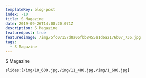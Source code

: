 ```yaml
---
templateKey: blog-post
index: -10
title: S Magazine
date: 2019-09-26T14:08:20.071Z
description: S Magazine
featuredpost: true
featuredimage: /img/5fc07157d8a06fbb8455e1d6a2176b07_736.jpg
tags:
  - S Magazine
---
```

S Magazine

`slides:[/img/10_600.jpg,/img/11_480.jpg,/img/1_600.jpg]`
